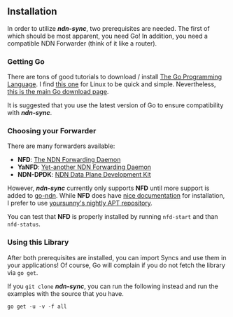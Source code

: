 ## Installation

In order to utilize ***ndn-sync***, two prerequisites are needed. The first of which should be most apparent, you need Go! In addition, you need a compatible NDN Forwarder (think of it like a router).


### Getting Go

There are tons of good tutorials to download / install [The Go Programming Language](https://go.dev/). I find [this one](https://www.digitalocean.com/community/tutorials/how-to-install-go-on-ubuntu-20-04) for Linux to be quick and simple. Nevertheless, [this is the main Go download page](https://go.dev/dl/).

It is suggested that you use the latest version of Go to ensure compatibility with ***ndn-sync***.


### Choosing your Forwarder

There are many forwarders available:
* **NFD**: [The NDN Forwarding Daemon](https://github.com/named-data/NFD)
* **YaNFD**: [Yet-another NDN Forwarding Daemon](https://github.com/named-data/YaNFD)
* **NDN-DPDK**: [NDN Data Plane Development Kit](https://github.com/usnistgov/ndn-dpdk)

However, ***ndn-sync*** currently only supports **NFD** until more support is added to [go-ndn](https://github.com/zjkmxy/go-ndn). While **NFD** does have [nice documentation](https://named-data.net/doc/NFD/current/INSTALL.html) for installation, I prefer to use [yoursunny's nightly APT repository](https://yoursunny.com/t/2021/NFD-nightly-usage/).

You can test that **NFD** is properly installed by running `nfd-start` and than `nfd-status`.


### Using this Library

After both prerequisites are installed, you can import Syncs and use them in your applications! Of course, Go will complain if you do not fetch the library via `go get`.

If you `git clone` ***ndn-sync***, you can run the following instead and run the examples with the source that you have.
```
go get -u -v -f all
```
